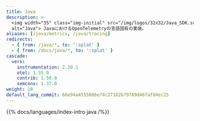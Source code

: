 ```yaml
---
title: Java
description: >-
  <img width="35" class="img-initial" src="/img/logos/32x32/Java_SDK.svg"
  alt="Java"> JavaにおけるOpenTelemetryの言語固有の実装。
aliases: [/java/metrics, /java/tracing]
redirects:
  - { from: /java/*, to: ':splat' }
  - { from: /docs/java/*, to: ':splat' }
cascade:
  vers:
    instrumentation: 2.20.1
    otel: 1.55.0
    contrib: 1.50.0
    semconv: 1.37.0
weight: 18
default_lang_commit: 68e94a4555606e74c27182b79789d46faf84ec25
---
```


{{% docs/languages/index-intro java /%}}
